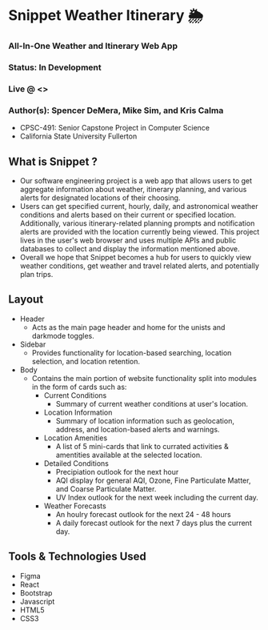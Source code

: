 # **Snippet Weather Itinerary 🌦️**
### All-In-One Weather and Itinerary Web App
### Status: In Development
### Live @ <>

### Author(s): Spencer DeMera, Mike Sim, and Kris Calma

- CPSC-491: Senior Capstone Project in Computer Science
- California State University Fullerton

## What is Snippet ?
* Our software engineering project is a web app that allows users to get aggregate information about weather, itinerary planning, and various alerts for designated locations of their choosing. 
* Users can get specified current, hourly, daily, and astronomical weather conditions and alerts based on their current or specified location. Additionally, various itinerary-related planning prompts and notification alerts are provided with the location currently being viewed. This project lives in the user's web browser and uses multiple APIs and public databases to collect and display the information mentioned above.
* Overall we hope that Snippet becomes a hub for users to quickly view weather conditions, get weather and travel related alerts, and potentially plan trips.

## Layout
* Header
    * Acts as the main page header and home for the unists and darkmode toggles.
* Sidebar
    * Provides functionality for location-based searching, location selection, and location retention.
* Body
    * Contains the main portion of website functionality split into modules in the form of cards such as:
        * Current Conditions
            * Summary of current weather conditions at user's location.
        * Location Information
            * Summary of location information such as geolocation, address, and location-based alerts and warnings.
        * Location Amenities
            * A list of 5 mini-cards that link to currated activities & amentities available at the selected location.
        * Detailed Conditions
            * Precipiation outlook for the next hour
            * AQI display for general AQI, Ozone, Fine Particulate Matter, and Coarse Particulate Matter.
            * UV Index outlook for the next week including the current day.
        * Weather Forecasts
            * An houlry forecast outlook for the next 24 - 48 hours
            * A daily forecast outlook for the next 7 days plus the current day. 

## Tools & Technologies Used
* Figma
* React
* Bootstrap
* Javascript
* HTML5
* CSS3


